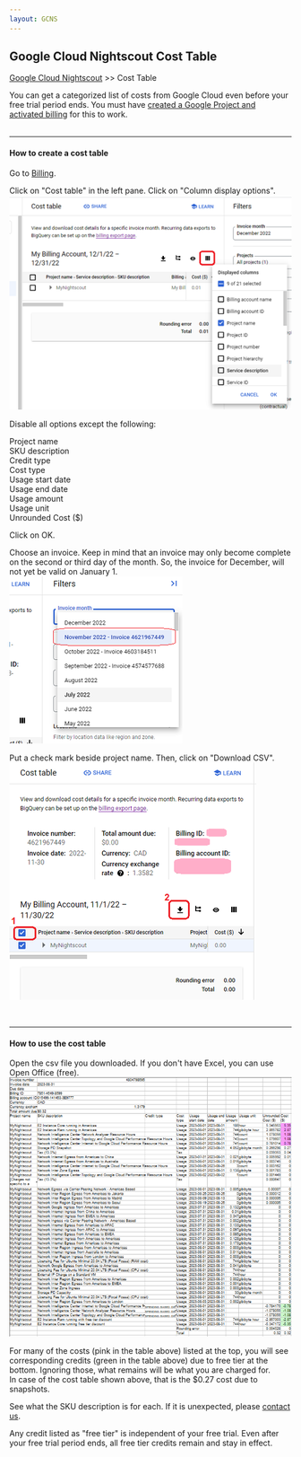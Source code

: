 ```yaml
---
layout: GCNS
---
```


## Google Cloud Nightscout Cost Table
[Google Cloud Nightscout](./GoogleCloud) >> Cost Table  
  
You can get a categorized list of costs from Google Cloud even before your free trial period ends.  You must have [created a Google Project and activated billing](./NS_GCProject.md) for this to work.  
<br/>  

---  

#### **How to create a cost table**  
Go to [Billing](./Billing.md).  
  
Click on "Cost table" in the left pane.  Click on "Column display options".  
![](./images/ColDisOpt.png)  
  
Disable all options except the following:  
  
Project name  
SKU description  
Credit type  
Cost type  
Usage start date  
Usage end date  
Usage amount  
Usage unit  
Unrounded Cost ($)  
  
Click on OK.  
  
Choose an invoice.  Keep in mind that an invoice may only become complete on the second or third day of the month.  So, the invoice for December, will not yet be valid on January 1.  
![](./images/ChooseInvoice.png)  
  
Put a check mark beside project name.  Then, click on "Download CSV".  
![](./images/DL_Invoice.png)  
  
<br/>  
  
---  
  
#### **How to use the cost table**  
Open the csv file you downloaded.  If you don't have Excel, you can use Open Office (free).  
![](./images/CostTable.png)  
  
For many of the costs (pink in the table above) listed at the top, you will see corresponding credits (green in the table above) due to free tier at the bottom.  Ignoring those, what remains will be what you are charged for.  
In case of the cost table shown above, that is the $0.27 cost due to snapshots.  
  
See what the SKU description is for each.  If it is unexpected, please [contact us](./GCNS_Support.md).  

Any credit listed as "free tier" is independent of your free trial.  Even after your free trial period ends, all free tier credits remain and stay in effect.  
  
  
